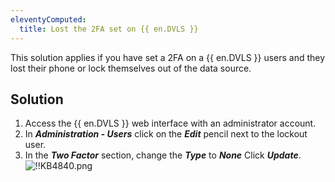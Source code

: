 ```yaml
---
eleventyComputed:
  title: Lost the 2FA set on {{ en.DVLS }}
---
```

This solution applies if you have set a 2FA on a {{ en.DVLS }} users and they lost their phone or lock themselves out of the data source.
## Solution
1. Access the {{ en.DVLS }} web interface with an administrator account.
1. In ***Administration - Users*** click on the ***Edit*** pencil next to the lockout user.
1. In the ***Two Factor*** section, change the ***Type*** to ***None*** Click ***Update***.  
![!!KB4840.png](https://webdevolutions.azureedge.net/docs/en/kb/KB4840.png)
